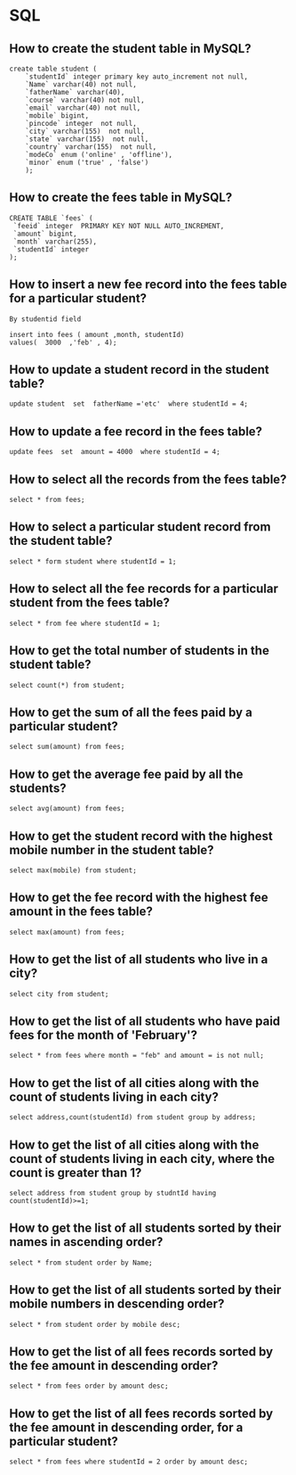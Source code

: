 # SQL 

## How to create the student table in MySQL?

```
create table student (
	`studentId` integer primary key auto_increment not null,
	`Name` varchar(40) not null,
	`fatherName` varchar(40),
	`course` varchar(40) not null,
	`email` varchar(40) not null,
	`mobile` bigint,
	`pincode` integer  not null,
	`city` varchar(155)  not null,
	`state` varchar(155)  not null,
	`country` varchar(155)  not null,
	`modeCo` enum ('online' , 'offline'),
	`minor` enum ('true' , 'false')
	);
```

## How to create the fees table in MySQL?

```
CREATE TABLE `fees` ( 
 `feeid` integer  PRIMARY KEY NOT NULL AUTO_INCREMENT, 
 `amount` bigint,
 `month` varchar(255),
 `studentId` integer
);
```

## How to insert a new fee record into the fees table for a particular student?

```
By studentid field 

insert into fees ( amount ,month, studentId)
values(  3000  ,'feb' , 4);
```

## How to update a student record in the student table?

```
update student  set  fatherName ='etc'  where studentId = 4; 
```

## How to update a fee record in the fees table?

```
update fees  set  amount = 4000  where studentId = 4; 
```

## How to select all the records from the fees table?

```
select * from fees;
```

## How to select a particular student record from the student table?

```
select * form student where studentId = 1;
```

## How to select all the fee records for a particular student from the fees table?

```
select * from fee where studentId = 1;
```

## How to get the total number of students in the student table?

```
select count(*) from student;
```

## How to get the sum of all the fees paid by a particular student?

```
select sum(amount) from fees;
```

## How to get the average fee paid by all the students?

```
select avg(amount) from fees;
```

## How to get the student record with the highest mobile number in the student table?

```
select max(mobile) from student;
```

## How to get the fee record with the highest fee amount in the fees table?

```
select max(amount) from fees;
```

## How to get the list of all students who live in a city?

```
select city from student;
```

## How to get the list of all students who have paid fees for the month of 'February'?

```
select * from fees where month = "feb" and amount = is not null;
```

## How to get the list of all cities along with the count of students living in each city?

```
select address,count(studentId) from student group by address;
```

## How to get the list of all cities along with the count of students living in each city, where the count is greater than 1?
```
select address from student group by studntId having count(studentId)>=1;
```

## How to get the list of all students sorted by their names in ascending order?

```
select * from student order by Name;
```

## How to get the list of all students sorted by their mobile numbers in descending order?

```
select * from student order by mobile desc;
```

## How to get the list of all fees records sorted by the fee amount in descending order?

```
select * from fees order by amount desc;
```

## How to get the list of all fees records sorted by the fee amount in descending order, for a particular student?

```
select * from fees where studentId = 2 order by amount desc;
```
